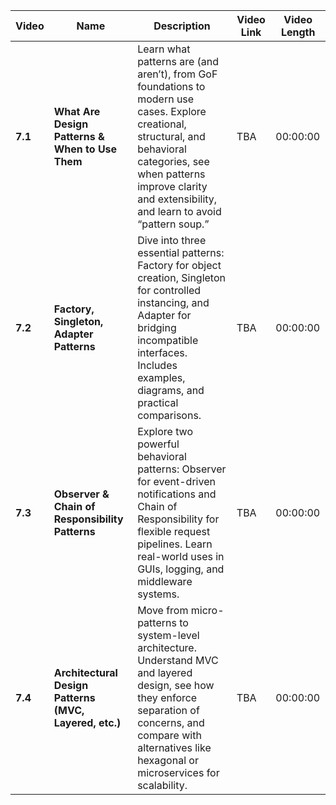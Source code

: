 | Video   | Name                                                   | Description                                                                                                                                                                                                                        | Video Link | Video Length |
| ------- | ------------------------------------------------------ | ---------------------------------------------------------------------------------------------------------------------------------------------------------------------------------------------------------------------------------- | ---------- | ------------ |
| **7.1**| **What Are Design Patterns & When to Use Them**       | Learn what patterns are (and aren’t), from GoF foundations to modern use cases. Explore creational, structural, and behavioral categories, see when patterns improve clarity and extensibility, and learn to avoid “pattern soup.” | TBA        | 00:00:00       |
| **7.2**| **Factory, Singleton, Adapter Patterns**              | Dive into three essential patterns: Factory for object creation, Singleton for controlled instancing, and Adapter for bridging incompatible interfaces. Includes examples, diagrams, and practical comparisons.                    | TBA        | 00:00:00       |
| **7.3**| **Observer & Chain of Responsibility Patterns**       | Explore two powerful behavioral patterns: Observer for event-driven notifications and Chain of Responsibility for flexible request pipelines. Learn real-world uses in GUIs, logging, and middleware systems.                      | TBA        | 00:00:00       |
| **7.4**| **Architectural Design Patterns (MVC, Layered, etc.)**| Move from micro-patterns to system-level architecture. Understand MVC and layered design, see how they enforce separation of concerns, and compare with alternatives like hexagonal or microservices for scalability.              | TBA        | 00:00:00       |
